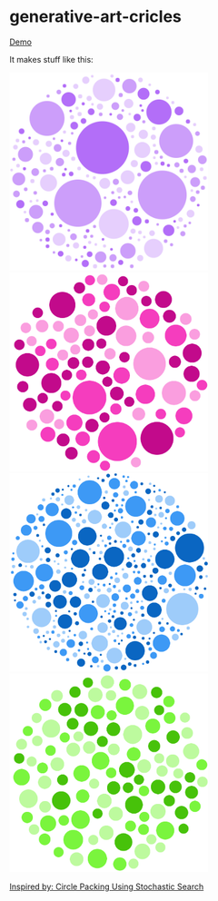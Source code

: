 # generative-art-cricles

[Demo](https://kuukienator.github.io/generative-art-cricles/)

It makes stuff like this:

<div>
    <img src="/examples/circles_1.png" width="350">
    <img src="/examples/circles_2.png" width="350">
    <img src="/examples/circles_3.png" width="350">
    <img src="/examples/circles_4.png" width="350">
</div>

[Inspired by: Circle Packing Using Stochastic Search](https://sighack.com/post/circle-packing-using-stochastic-search)
